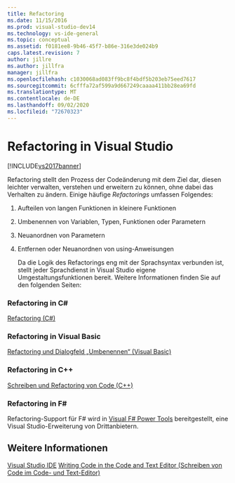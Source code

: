 ```yaml
---
title: Refactoring
ms.date: 11/15/2016
ms.prod: visual-studio-dev14
ms.technology: vs-ide-general
ms.topic: conceptual
ms.assetid: f0181ee8-9b46-45f7-b86e-316e3de024b9
caps.latest.revision: 7
author: jillre
ms.author: jillfra
manager: jillfra
ms.openlocfilehash: c1030068ad083ff9bc8f4bdf5b203eb75eed7617
ms.sourcegitcommit: 6cfffa72af599a9d667249caaaa411bb28ea69fd
ms.translationtype: MT
ms.contentlocale: de-DE
ms.lasthandoff: 09/02/2020
ms.locfileid: "72670323"
---
```

# <a name="refactoring-in-visual-studio"></a>Refactoring in Visual Studio
[!INCLUDE[vs2017banner](../includes/vs2017banner.md)]

Refactoring stellt den Prozess der Codeänderung mit dem Ziel dar, diesen leichter verwalten, verstehen und erweitern zu können, ohne dabei das Verhalten zu ändern. Einige häufige *Refactorings* umfassen Folgendes:

1. Aufteilen von langen Funktionen in kleinere Funktionen

2. Umbenennen von Variablen, Typen, Funktionen oder Parametern

3. Neuanordnen von Parametern

4. Entfernen oder Neuanordnen von using-Anweisungen

   Da die Logik des Refactorings eng mit der Sprachsyntax verbunden ist, stellt jeder Sprachdienst in Visual Studio eigene Umgestaltungsfunktionen bereit. Weitere Informationen finden Sie auf den folgenden Seiten:

### <a name="refactoring-in-c"></a>Refactoring in C\#
 [Refactoring (C#)](../csharp-ide/refactoring-csharp.md)

### <a name="refactoring-in-visual-basic"></a>Refactoring in Visual Basic
 [Refactoring und Dialogfeld „Umbenennen“ (Visual Basic)](https://msdn.microsoft.com/library/001d2d81-9bb6-4e8e-ae3a-20c0daaa3959)

### <a name="refactoring-in-c"></a>Refactoring in C++
 [Schreiben und Refactoring von Code (C++)](https://msdn.microsoft.com/library/56ffb9e9-514f-41f4-a3cf-fd9ce2daf3b6)

### <a name="refactoring-in-f"></a>Refactoring in F\#
 Refactoring-Support für F# wird in [Visual F# Power Tools](https://visualstudiogallery.msdn.microsoft.com/136b942e-9f2c-4c0b-8bac-86d774189cff) bereitgestellt, eine Visual Studio-Erweiterung von Drittanbietern.

## <a name="see-also"></a>Weitere Informationen
 [Visual Studio IDE](../ide/visual-studio-ide.md) [Writing Code in the Code and Text Editor (Schreiben von Code im Code- und Text-Editor)](../ide/writing-code-in-the-code-and-text-editor.md)
